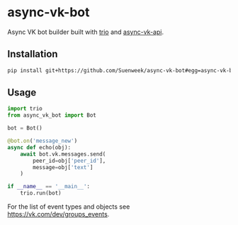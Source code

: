 # async-vk-bot

Async VK bot builder built with
[trio](https://github.com/python-trio/trio)
and [async-vk-api](https://github.com/Suenweek/async-vk-api).


## Installation

```bash
pip install git+https://github.com/Suenweek/async-vk-bot#egg=async-vk-bot
```


## Usage

```python
import trio
from async_vk_bot import Bot

bot = Bot()

@bot.on('message_new')
async def echo(obj):
    await bot.vk.messages.send(
        peer_id=obj['peer_id'],
        message=obj['text']
    )

if __name__ == '__main__':
    trio.run(bot)
```

For the list of event types and objects see
https://vk.com/dev/groups_events.
